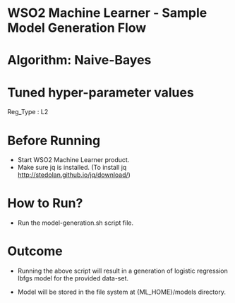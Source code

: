 WSO2 Machine Learner - Sample Model Generation Flow
===================================================

Algorithm: Naive-Bayes
==============================

Tuned hyper-parameter values
============================

Reg_Type : L2

Before Running
==============

* Start WSO2 Machine Learner product.
* Make sure jq is installed. (To install jq http://stedolan.github.io/jq/download/)

How to Run?
===========

* Run the model-generation.sh script file.

Outcome
=======

* Running the above script will result in a generation of logistic regression lbfgs model for the provided data-set.

* Model will be stored in the file system at {ML_HOME}/models directory.
